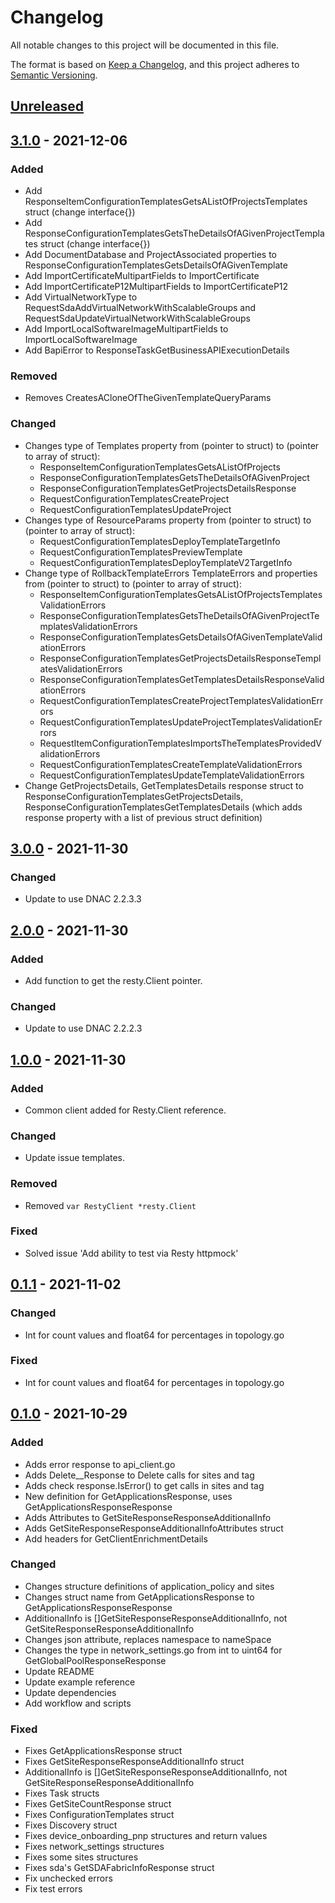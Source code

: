 # Changelog
All notable changes to this project will be documented in this file.

The format is based on [Keep a Changelog](https://keepachangelog.com/en/1.0.0/),
and this project adheres to [Semantic Versioning](https://semver.org/spec/v2.0.0.html).

## [Unreleased]

## [3.1.0] - 2021-12-06

### Added
- Add ResponseItemConfigurationTemplatesGetsAListOfProjectsTemplates struct (change interface{})
- Add ResponseConfigurationTemplatesGetsTheDetailsOfAGivenProjectTemplates struct (change interface{})
- Add DocumentDatabase and ProjectAssociated properties to ResponseConfigurationTemplatesGetsDetailsOfAGivenTemplate
- Add ImportCertificateMultipartFields to ImportCertificate
- Add ImportCertificateP12MultipartFields to ImportCertificateP12
- Add VirtualNetworkType to RequestSdaAddVirtualNetworkWithScalableGroups and RequestSdaUpdateVirtualNetworkWithScalableGroups
- Add ImportLocalSoftwareImageMultipartFields to ImportLocalSoftwareImage
- Add BapiError to ResponseTaskGetBusinessAPIExecutionDetails

### Removed
- Removes CreatesACloneOfTheGivenTemplateQueryParams

### Changed
- Changes type of Templates property from (pointer to struct) to (pointer to array of struct):
    + ResponseItemConfigurationTemplatesGetsAListOfProjects
    + ResponseConfigurationTemplatesGetsTheDetailsOfAGivenProject
    + ResponseConfigurationTemplatesGetProjectsDetailsResponse
    + RequestConfigurationTemplatesCreateProject
    + RequestConfigurationTemplatesUpdateProject
- Changes type of ResourceParams property from (pointer to struct) to (pointer to array of struct):
    + RequestConfigurationTemplatesDeployTemplateTargetInfo
    + RequestConfigurationTemplatesPreviewTemplate
    + RequestConfigurationTemplatesDeployTemplateV2TargetInfo
- Change type of RollbackTemplateErrors TemplateErrors and properties from (pointer to struct) to (pointer to array of struct):
    + ResponseItemConfigurationTemplatesGetsAListOfProjectsTemplatesValidationErrors
    + ResponseConfigurationTemplatesGetsTheDetailsOfAGivenProjectTemplatesValidationErrors
    + ResponseConfigurationTemplatesGetsDetailsOfAGivenTemplateValidationErrors
    + ResponseConfigurationTemplatesGetProjectsDetailsResponseTemplatesValidationErrors
    + ResponseConfigurationTemplatesGetTemplatesDetailsResponseValidationErrors
    + RequestConfigurationTemplatesCreateProjectTemplatesValidationErrors
    + RequestConfigurationTemplatesUpdateProjectTemplatesValidationErrors
    + RequestItemConfigurationTemplatesImportsTheTemplatesProvidedValidationErrors
    + RequestConfigurationTemplatesCreateTemplateValidationErrors
    + RequestConfigurationTemplatesUpdateTemplateValidationErrors
- Change GetProjectsDetails, GetTemplatesDetails response struct to ResponseConfigurationTemplatesGetProjectsDetails, ResponseConfigurationTemplatesGetTemplatesDetails (which adds response property with a list of previous struct definition)

## [3.0.0] - 2021-11-30

### Changed
- Update to use DNAC 2.2.3.3

## [2.0.0] - 2021-11-30
### Added
- Add function to get the resty.Client pointer.

### Changed
- Update to use DNAC 2.2.2.3

## [1.0.0] - 2021-11-30
### Added
- Common client added for Resty.Client reference.

### Changed
- Update issue templates.

### Removed
- Removed `var RestyClient *resty.Client`

### Fixed
- Solved issue 'Add ability to test via Resty httpmock'

## [0.1.1] - 2021-11-02

### Changed
- Int for count values and float64 for percentages in topology.go
  
### Fixed
- Int for count values and float64 for percentages in topology.go

## [0.1.0] - 2021-10-29
### Added
- Adds error response to api_client.go
- Adds Delete__Response to Delete calls for sites and tag
- Adds check response.IsError() to get calls in sites and tag
- New definition for GetApplicationsResponse, uses GetApplicationsResponseResponse
- Adds Attributes to GetSiteResponseResponseAdditionalInfo
- Adds GetSiteResponseResponseAdditionalInfoAttributes struct
- Add headers for GetClientEnrichmentDetails 
  
### Changed
- Changes structure definitions of application_policy and sites
- Changes struct name from GetApplicationsResponse to GetApplicationsResponseResponse
- AdditionalInfo is []GetSiteResponseResponseAdditionalInfo, not GetSiteResponseResponseAdditionalInfo
- Changes json attribute, replaces namespace to nameSpace
- Changes the type in network_settings.go from int to uint64 for GetGlobalPoolResponseResponse
- Update README 
- Update example reference
- Update dependencies
- Add workflow and scripts

### Fixed
- Fixes GetApplicationsResponse struct
- Fixes GetSiteResponseResponseAdditionalInfo struct
- AdditionalInfo is []GetSiteResponseResponseAdditionalInfo, not GetSiteResponseResponseAdditionalInfo
- Fixes Task structs
- Fixes GetSiteCountResponse struct
- Fixes ConfigurationTemplates struct
- Fixes Discovery struct
- Fixes device_onboarding_pnp structures and return values
- Fixes network_settings structures
- Fixes some sites structures
- Fixes sda's GetSDAFabricInfoResponse struct
- Fix unchecked errors
- Fix test errors

[0.1.0]: https://github.com/cisco-en-programmability/dnacenter-go-sdk/commits/v0.1.0
[0.1.1]: https://github.com/cisco-en-programmability/dnacenter-go-sdk/compare/v0.1.0...v0.1.1
[1.0.0]: https://github.com/cisco-en-programmability/dnacenter-go-sdk/compare/v0.1.1...v1.0.0
[2.0.0]: https://github.com/cisco-en-programmability/dnacenter-go-sdk/compare/v1.0.0...v2.0.0
[3.0.0]: https://github.com/cisco-en-programmability/dnacenter-go-sdk/compare/v2.0.0...v3.0.0
[3.1.0]: https://github.com/cisco-en-programmability/dnacenter-go-sdk/compare/v3.0.0...v3.1.0
[Unreleased]: https://github.com/cisco-en-programmability/dnacenter-go-sdk/compare/v3.1.0...main
